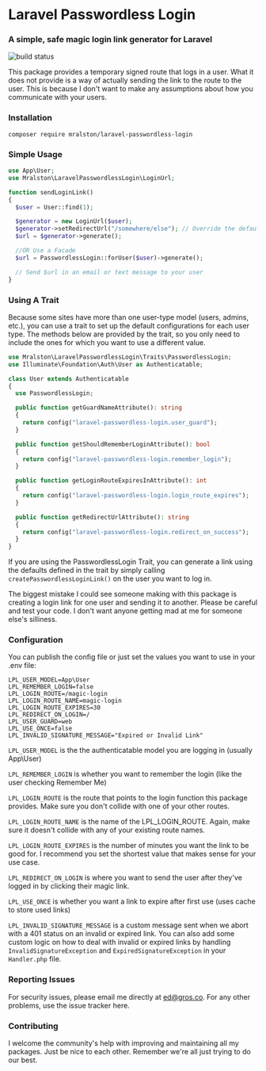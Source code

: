 # Laravel Passwordless Login

### A simple, safe magic login link generator for Laravel

![build status](https://github.com/grosv/laravel-passwordless-login/actions/workflows/test.yml/badge.svg)

This package provides a temporary signed route that logs in a user. What it does not provide is a way of actually sending the link to the route to the user. This is because I don't want to make any assumptions about how you communicate with your users.

### Installation

```shell script
composer require mralston/laravel-passwordless-login
```

### Simple Usage

```php
use App\User;
use Mralston\LaravelPasswordlessLogin\LoginUrl;

function sendLoginLink()
{
  $user = User::find(1);

  $generator = new LoginUrl($user);
  $generator->setRedirectUrl("/somewhere/else"); // Override the default url to redirect to after login
  $url = $generator->generate();

  //OR Use a Facade
  $url = PasswordlessLogin::forUser($user)->generate();

  // Send $url in an email or text message to your user
}
```

### Using A Trait

Because some sites have more than one user-type model (users, admins, etc.), you can use a trait to set up the default configurations for each user type. The methods below are provided by the trait, so you only need to include the ones for which you want to use a different value.

```php
use Mralston\LaravelPasswordlessLogin\Traits\PasswordlessLogin;
use Illuminate\Foundation\Auth\User as Authenticatable;

class User extends Authenticatable
{
  use PasswordlessLogin;

  public function getGuardNameAttribute(): string
  {
    return config("laravel-passwordless-login.user_guard");
  }

  public function getShouldRememberLoginAttribute(): bool
  {
    return config("laravel-passwordless-login.remember_login");
  }

  public function getLoginRouteExpiresInAttribute(): int
  {
    return config("laravel-passwordless-login.login_route_expires");
  }

  public function getRedirectUrlAttribute(): string
  {
    return config("laravel-passwordless-login.redirect_on_success");
  }
}
```

If you are using the PasswordlessLogin Trait, you can generate a link using the defaults defined in the trait by simply calling `createPasswordlessLoginLink()` on the user you want to log in.

The biggest mistake I could see someone making with this package is creating a login link for one user and sending it to another. Please be careful and test your code. I don't want anyone getting mad at me for someone else's silliness.

### Configuration

You can publish the config file or just set the values you want to use in your .env file:

```dotenv
LPL_USER_MODEL=App\User
LPL_REMEMBER_LOGIN=false
LPL_LOGIN_ROUTE=/magic-login
LPL_LOGIN_ROUTE_NAME=magic-login
LPL_LOGIN_ROUTE_EXPIRES=30
LPL_REDIRECT_ON_LOGIN=/
LPL_USER_GUARD=web
LPL_USE_ONCE=false
LPL_INVALID_SIGNATURE_MESSAGE="Expired or Invalid Link"
```

`LPL_USER_MODEL` is the the authenticatable model you are logging in (usually App\User)

`LPL_REMEMBER_LOGIN` is whether you want to remember the login (like the user checking Remember Me)

`LPL_LOGIN_ROUTE` is the route that points to the login function this package provides. Make sure you don't collide with one of your other routes.

`LPL_LOGIN_ROUTE_NAME` is the name of the LPL_LOGIN_ROUTE. Again, make sure it doesn't collide with any of your existing route names.

`LPL_LOGIN_ROUTE_EXPIRES` is the number of minutes you want the link to be good for. I recommend you set the shortest value that makes sense for your use case.

`LPL_REDIRECT_ON_LOGIN` is where you want to send the user after they've logged in by clicking their magic link.

`LPL_USE_ONCE` is whether you want a link to expire after first use (uses cache to store used links)

`LPL_INVALID_SIGNATURE_MESSAGE` is a custom message sent when we abort with a 401 status on an invalid or expired link. You can also add some custom logic on how to deal with invalid or expired links by handling `InvalidSignatureException` and `ExpiredSignatureException` in your `Handler.php` file.

### Reporting Issues

For security issues, please email me directly at ed@gros.co. For any other problems, use the issue tracker here.

### Contributing

I welcome the community's help with improving and maintaining all my packages. Just be nice to each other. Remember we're all just trying to do our best.
